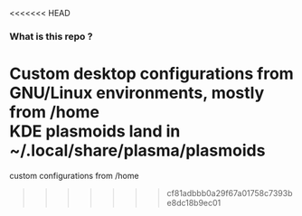 <<<<<<< HEAD
### What is this repo ?
Custom desktop configurations from GNU/Linux environments, mostly from /home  
KDE plasmoids land in ~/.local/share/plasma/plasmoids  
=======
custom configurations from /home
>>>>>>> cf81adbbb0a29f67a01758c7393be8dc18b9ec01
